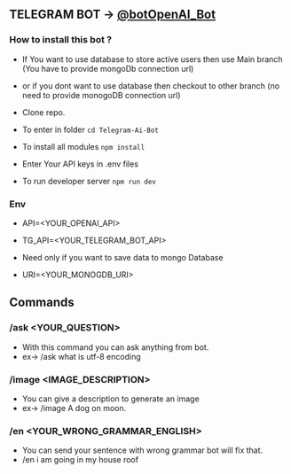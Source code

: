 ## TELEGRAM BOT -> [@botOpenAI_Bot](https://t.me/botOpenAI_Bot)

### How to install this bot ?

- If You want to use database to store active users then use Main branch (You have to provide  mongoDb connection url)
- or if you dont want to use database then checkout to other branch (no need to provide monogoDB connection url)


- Clone repo.
- To enter in folder `cd Telegram-Ai-Bot`
- To install all modules `npm install`
- Enter Your API keys in .env files
- To run developer server `npm run dev`

### Env

- API=<YOUR_OPENAI_API>
- TG_API=<YOUR_TELEGRAM_BOT_API>

- Need only if you want to save data to mongo Database
- URI=<YOUR_MONOGDB_URI>

## Commands 

### /ask <YOUR_QUESTION>
- With this command you can ask anything from bot.
- ex-> /ask what is utf-8 encoding


### /image <IMAGE_DESCRIPTION>
 - You can give a description to generate an image
 - ex-> /image A dog on moon.

### /en <YOUR_WRONG_GRAMMAR_ENGLISH>
 - You can send your sentence with wrong grammar bot will fix that.
 - /en i am going in my house roof
 
 

